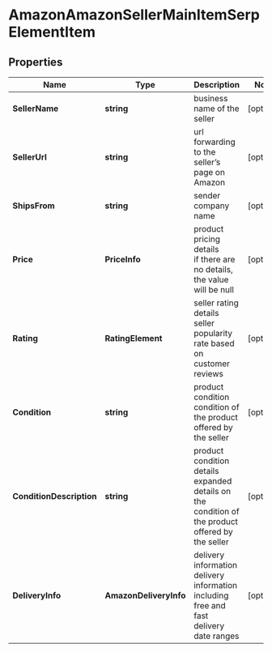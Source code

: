 # AmazonAmazonSellerMainItemSerpElementItem


## Properties

| Name | Type | Description | Notes |
|------------ | ------------- | ------------- | -------------|
**SellerName** | **string** | business name of the seller |[optional]|
**SellerUrl** | **string** | url forwarding to the seller’s page on Amazon |[optional]|
**ShipsFrom** | **string** | sender company name |[optional]|
**Price** | **PriceInfo** | product pricing details<br>if there are no details, the value will be null |[optional]|
**Rating** | **RatingElement** | seller rating details<br>seller popularity rate based on customer reviews |[optional]|
**Condition** | **string** | product condition<br>condition of the product offered by the seller |[optional]|
**ConditionDescription** | **string** | product condition details<br>expanded details on the condition of the product offered by the seller |[optional]|
**DeliveryInfo** | **AmazonDeliveryInfo** | delivery information<br>delivery information including free and fast delivery date ranges |[optional]|
